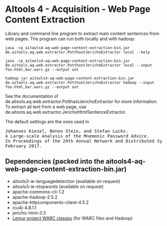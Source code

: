 AItools 4 - Acquisition - Web Page Content Extraction
=====================================================

Library and command line program to extract main content sentences from web pages. The program can run both locally and with hadoop:

    java -cp aitools4-aq-web-page-content-extraction-bin.jar de.aitools.aq.web.extractor.PotthastJerichoExtractor local --help

    java -cp aitools4-aq-web-page-content-extraction-bin.jar de.aitools.aq.web.extractor.PotthastJerichoExtractor local --input foo.html,bar.warc.gz --output out

    hadoop jar aitools4-aq-web-page-content-extraction-bin.jar de.aitools.aq.web.extractor.PotthastJerichoExtractor hadoop --input foo.html,bar.warc.gz --output out

See the documentation of de.aitools.aq.web.extractor.PotthastJerichoExtractor for more information. To extract all text from a web page, use de.aitools.aq.web.extractor.JerichoHtmlSentenceExtractor.

The default settings are the ones used in
<pre>
Johannes Kiesel, Benno Stein, and Stefan Lucks.
A Large-scale Analysis of the Mnemonic Password Advice.
In Proceedings of the 24th Annual Network and Distributed System Security Symposium (NDSS 17),
February 2017. 
</pre>

Dependencies (packed into the aitools4-aq-web-page-content-extraction-bin.jar)
------------------------------------------------------------------------------
  - aitools3-ie-languagedetection (available on request)
  - aitools3-ie-stopwords (available on request)
  - apache-commons-cli-1.2
  - apache-hadoop-2.5.2
  - apache-httpcomponents-client-4.5.2
  - icu4j-4.8.1.1
  - jericho-html-3.3
  - [Lemur project WARC classes](http://www.lemurproject.org/clueweb09/workingWithWARCFiles.php) (for WARC files and Hadoop)

